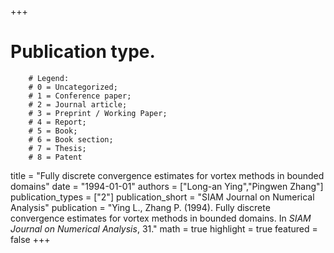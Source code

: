 +++
# Publication type.
        # Legend: 
        # 0 = Uncategorized; 
        # 1 = Conference paper; 
        # 2 = Journal article;
        # 3 = Preprint / Working Paper; 
        # 4 = Report; 
        # 5 = Book; 
        # 6 = Book section;
        # 7 = Thesis; 
        # 8 = Patent
title = "Fully discrete convergence estimates for vortex methods in bounded domains"
date = "1994-01-01"
authors = ["Long-an Ying","Pingwen Zhang"]
publication_types = ["2"]
publication_short = "SIAM Journal on Numerical Analysis"
publication = "Ying L., Zhang P. (1994). Fully discrete convergence estimates for vortex methods in bounded domains. In _SIAM Journal on Numerical Analysis_, 31."
math = true
highlight = true
featured = false
+++